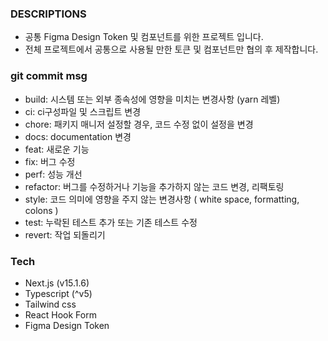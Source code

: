 ### DESCRIPTIONS

- 공통 Figma Design Token 및 컴포넌트를 위한 프로젝트 입니다.
- 전체 프로젝트에서 공통으로 사용될 만한 토큰 및 컴포넌트만 협의 후 제작합니다.

### git commit msg

- build: 시스템 또는 외부 종속성에 영향을 미치는 변경사항 (yarn 레벨)
- ci: ci구성파일 및 스크립트 변경
- chore: 패키지 매니저 설정할 경우, 코드 수정 없이 설정을 변경
- docs: documentation 변경
- feat: 새로운 기능
- fix: 버그 수정
- perf: 성능 개선
- refactor: 버그를 수정하거나 기능을 추가하지 않는 코드 변경, 리팩토링
- style: 코드 의미에 영향을 주지 않는 변경사항 ( white space, formatting, colons )
- test: 누락된 테스트 추가 또는 기존 테스트 수정
- revert: 작업 되돌리기

### Tech

- Next.js (v15.1.6)
- Typescript (^v5)
- Tailwind css
- React Hook Form
- Figma Design Token
